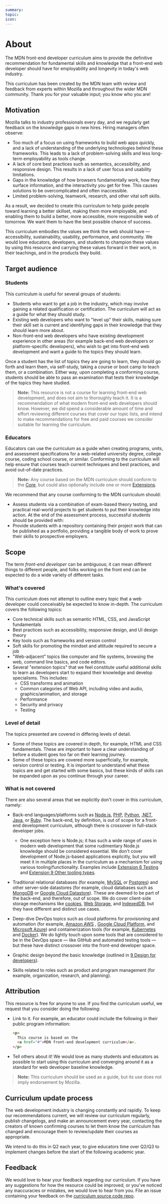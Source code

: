 ```yaml
---
summary:
topic:
icon:
---
```


# About

The MDN front-end developer curriculum aims to provide the definitive recommendation for fundamental skills and knowledge that a front-end web developer should have for employability and longevity in today's web industry.

This curriculum has been created by the MDN team with review and feedback from experts within Mozilla and throughout the wider MDN community. Thank you for your valuable input; you know who you are!

## Motivation

Mozilla talks to industry professionals every day, and we regularly get feedback on the knowledge gaps in new hires. Hiring managers often observe:

- Too much of a focus on using frameworks to build web apps quickly, and a lack of understanding of the underlying technologies behind these frameworks. This leads to a lack of problem-solving skills and less long-term employability as tools change.
- A lack of core best practices such as semantics, accessibility, and responsive design. This results in a lack of user focus and usability limitations.
- Gaps in the knowledge of how browsers fundamentally work, how they surface information, and the interactivity you get for free. This causes solutions to be overcomplicated and often inaccessible.
- Limited problem-solving, teamwork, research, and other vital soft skills.

As a result, we decided to create this curriculum to help guide people toward learning a better skillset, making them more employable, and enabling them to build a better, more accessible, more responsible web of tomorrow. We want them to have the best possible chance of success.

This curriculum embodies the values we think the web should have — accessibility, sustainability, usability, performance, and community. We would love educators, developers, and students to champion these values by using this resource and carrying these values forward in their work, in their teachings, and in the products they build.

## Target audience

### Students

This curriculum is useful for several groups of students:

- Students who want to get a job in the industry, which may involve gaining a related qualification or certification. The curriculum will act as a guide for what they should study.
- Existing web developers who want to "level up" their skills, making sure their skill set is current and identifying gaps in their knowledge that they should learn more about.
- Non-front-end web developers who have existing development experience in other areas (for example back-end web developers or platform-specific developers), who wish to get into front-end web development and want a guide to the topics they should learn.

Once a student has the list of topics they are going to learn, they should go forth and learn them, via self-study, taking a course or boot camp to teach them, or a combination. Either way, upon completing a conforming course, students should be able to pass an examination that tests their knowledge of the topics they have studied.

> **Note:** This resource is not a course for learning front-end web development, and does not aim to thoroughly teach it. It is a recommendation of what modern front-end web developers should know. However, we did spend a considerable amount of time and effort reviewing different courses that cover our topic lists, and intend to make recommendations for free and paid courses we consider suitable for learning the curriculum.

### Educators

Educators can use the curriculum as a guide when creating programs, units, and assessment specifications for a web-related university degree, college course, coding school course, or similar. Conforming to the curriculum will help ensure that courses teach current techniques and best practices, and avoid out-of-date practices.

> **Note:** Any course based on the MDN curriculum should conform to the [Core](/), but could also optionally include one or more [Extensions](/).

We recommend that any course conforming to the MDN curriculum should:

- Assess students via a combination of exam-based theory testing, and practical real-world projects to get students to put their knowledge into action. At the end of the assessment process, successful students should be provided with:
- Provide students with a repository containing their project work that can be published as a portfolio, providing a tangible body of work to prove their skills to prospective employers.

## Scope

The term _front-end developer_ can be ambiguous; it can mean different things to different people, and folks working on the front end can be expected to do a wide variety of different tasks.

### What's covered

This curriculum does not attempt to outline every topic that a web developer could conceivably be expected to know in-depth. The curriculum covers the following topics:

- Core technical skills such as semantic HTML, CSS, and JavaScript fundamentals
- Best practices such as accessibility, responsive design, and UI design theory
- Key tools such as frameworks and version control
- Soft skills for promoting the mindset and attitude required to secure a job
- "Web-adjacent" topics like computer and file systems, browsing the web, command line basics, and code editors.
- Several "extension topics" that we feel constitute useful additional skills to learn as developers start to expand their knowledge and develop specialisms. This includes:
  - CSS transforms and animation
  - Common categories of Web API, including video and audio, graphics/animation, and storage
  - Performance
  - Security and privacy
  - Testing

### Level of detail

The topics presented are covered in differing levels of detail.

- Some of these topics are covered in depth, for example, HTML and CSS fundamentals. These are important to have a clear understanding of before a student goes too far on their learning journey.
- Some of these topics are covered more superficially, for example, version control or testing. It is important to understand what these topics are and get started with some basics, but these kinds of skills can be expanded upon as you continue through your career.

### What is not covered

There are also several areas that we explicitly don't cover in this curriculum, namely:

- Back-end languages/platforms such as [Node.js](https://nodejs.org/), [PHP](https://www.php.net/), [Python](https://www.python.org/), [.NET](https://dotnet.microsoft.com/), [Java](https://www.java.com/), or [Ruby](https://www.ruby-lang.org/). The back-end, by definition, is out of scope for a front-end development curriculum, although there is crossover in full-stack developer jobs.

  - One exception here is Node.js; it has such a wide range of uses in modern web development that some rudimentary Node.js knowledge should be considered essential. We don't cover development of Node.js-based applications explicitly, but you will meet it in multiple places in the curriculum as a mechanism for using various tooling/functionality. Examples include [Extension 6 Testing](./3-extensions/6-testing.md) and [Extension 9 Other tooling types](./3-extensions/9-other-tooling-types.md).

- Traditional relational databases (for example, [MySQL](https://dev.mysql.com/doc/) or [Postgres](https://www.postgresql.org/)) and other server-side datastores (for example, cloud databases such as [MongoDB](https://www.mongodb.com) or [Google Cloud Datastore](https://cloud.google.com/datastore/)). These are deemed to be part of the back-end, and therefore, out of scope. We do cover client-side storage mechanisms like [cookies](https://developer.mozilla.org/docs/Web/HTTP/Cookies), [Web Storage](https://developer.mozilla.org/docs/Web/API/Web_Storage_API), and [IndexedDB](https://developer.mozilla.org/docs/Web/API/IndexedDB_API), but they have different and distinct use cases.

- Deep-dive DevOps topics such as cloud platforms for provisioning and automation (for example, [Amazon AWS](https://aws.amazon.com/) , [Google Cloud Platform](https://console.cloud.google.com), and [Microsoft Azure](https://azure.microsoft.com/)) and containerization tools (for example, [Kubernetes](https://kubernetes.io/) and [Docker](https://www.docker.com/)). We do lightly touch upon some tools that are considered to be in the DevOps space — like GitHub and automated testing tools — but these have distinct crossover into the front-end developer space.

- Graphic design beyond the basic knowledge (outlined in [9 Design for developers](./2-core/9-design-for-developers.md)).

- Skills related to roles such as product and program management (for example, organization, research, and planning).

## Attribution

This resource is free for anyone to use. If you find the curriculum useful, we request that you consider doing the following:

- Link to it. For example, an educator could include the following in their public program information:

  ```html
  <p>
    This course is based on the
    <a href="#">MDN front-end development curriculum</a>.
  </p>
  ```

- Tell others about it! We would love as many students and educators as possible to start using this curriculum and converging around it as a standard for web developer baseline knowledge.

> **Note:** This curriculum should be used as a guide, but its use does not imply endorsement by Mozilla.

## Curriculum update process

The web development industry is changing constantly and rapidly. To keep our recommendations current, we will review our curriculum regularly, publish changelogs, and make an announcement every year, contacting the creators of known confirming courses to let them know the curriculum has changed and encourage them to review/update their courses as appropriate.

We intend to do this in Q2 each year, to give educators time over Q2/Q3 to implement changes before the start of the following academic year.

## Feedback

We would love to hear your feedback regarding our curriculum. If you have any suggestions for how the resource could be improved, or you've noticed any inaccuracies or mistakes, we would love to hear from you. File an issue containing your feedback on the [curriculum source code repo](https://github.com/mdn/curriculum/issues).
